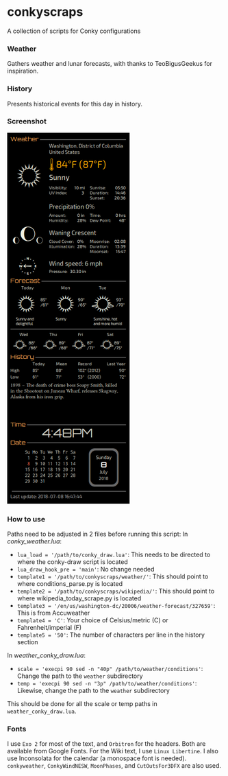 # conkyscraps
A collection of scripts for Conky configurations

### Weather
Gathers weather and lunar forecasts, with thanks to TeoBigusGeekus for inspiration.

### History
Presents historical events for this day in history.

### Screenshot
[![screenshot](https://github.com/j-m-t/conkyscraps/blob/master/img/conky_weather.png)](https://github.com/j-m-t/conkyscraps/blob/master/img/conky_weather.png)

### How to use
Paths need to be adjusted in 2 files before running this script:
In *conky_weather.lua*:
* `lua_load = '/path/to/conky_draw.lua'`: This needs to be directed to where the conky-draw script is located
* `lua_draw_hook_pre = 'main'`: No change needed
* `template1 = '/path/to/conkyscraps/weather/'`: This should point to where conditions_parse.py is located
* `template2 = '/path/to/conkyscraps/wikipedia/'`: This should point to where wikipedia_today_scrape.py is located
* `template3 = '/en/us/washington-dc/20006/weather-forecast/327659'`: This is from Accuweather 
* `template4 = 'C'`: Your choice of Celsius/metric (C) or Fahrenheit/imperial (F)
* `template5 = '50'`: The number of characters per line in the history section

In *weather_conky_draw.lua*:
* `scale = 'execpi 90 sed -n "40p" /path/to/weather/conditions'`: Change the path to the `weather` subdirectory
* `temp = 'execpi 90 sed -n "3p" /path/to/weather/conditions'`: Likewise, change the path to the `weather` subdirectory

This should be done for all the scale or temp paths in `weather_conky_draw.lua`.

### Fonts
I use `Exo 2` for most of the text, and `Orbitron` for the headers.  Both are available from Google Fonts.  For the Wiki text, I use `Linux Libertine`.  I also use Inconsolata for the calendar (a monospace font is needed). `conkyweather`, `ConkyWindNESW`, `MoonPhases`, and `CutOutsFor3DFX` are also used.
